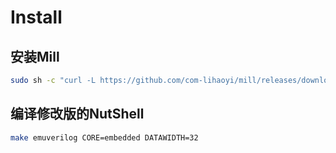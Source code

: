 # Install
## 安装Mill
```bash
sudo sh -c "curl -L https://github.com/com-lihaoyi/mill/releases/download/0.10.0/0.10.0 > /usr/local/bin/mill && chmod +x /usr/local/bin/mill"
```
## 编译修改版的NutShell
```bash
make emuverilog CORE=embedded DATAWIDTH=32
```